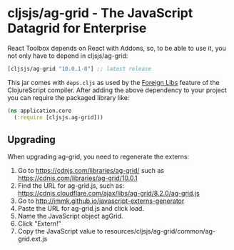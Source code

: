 # cljsjs/ag-grid - The JavaScript Datagrid for Enterprise

React Toolbox depends on React with Addons, so, to be able to use it, you not only have to depend in
cljsjs/ag-grid:

[](dependency)
```clojure
[cljsjs/ag-grid "10.0.1-0"] ;; latest release
```
[](/dependency)

This jar comes with `deps.cljs` as used by the [Foreign Libs][flibs] feature
of the ClojureScript compiler. After adding the above dependency to your project
you can require the packaged library like:

```clojure
(ns application.core
  (:require [cljsjs.ag-grid]))
```

[flibs]: https://github.com/clojure/clojurescript/wiki/Packaging-Foreign-Dependencies

## Upgrading

When upgrading ag-grid, you need to regenerate the externs:
1. Go to https://cdnjs.com/libraries/ag-grid/<THE-VERSION> such as https://cdnjs.com/libraries/ag-grid/10.0.1
2. Find the URL for ag-grid.js, such as: https://cdnjs.cloudflare.com/ajax/libs/ag-grid/8.2.0/ag-grid.js
3. Go to http://jmmk.github.io/javascript-externs-generator
4. Paste the URL for ag-grid.js and click load.
5. Name the JavaScript object agGrid.
6. Click "Extern!"
6. Copy the JavaScript value to resources/cljsjs/ag-grid/common/ag-grid.ext.js
